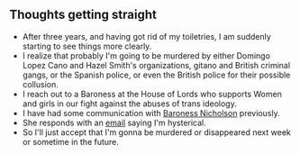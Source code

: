 ## Thoughts getting straight

- After three years, and having got rid of my toiletries, I am suddenly starting to see things more clearly.
- I realize that probably I'm going to be murdered by either Domingo Lopez Cano and Hazel Smith's organizations, gitano and British criminal gangs, or the Spanish police, or even the British police for their possible collusion.
- I reach out to a Baroness at the House of Lords who supports Women and girls in our fight against the abuses of trans ideology.
- I have had some communication with [Baroness Nicholson](https://en.wikipedia.org/wiki/Emma_Nicholson,_Baroness_Nicholson_of_Winterbourne) previously.
- She responds with an [email](../../content/documents/emails/the%20witch%20must%20drown-3-6.pdf) saying I'm hysterical.
- So I'll just accept that I'm gonna be murdered or disappeared next week or sometime in the future.

